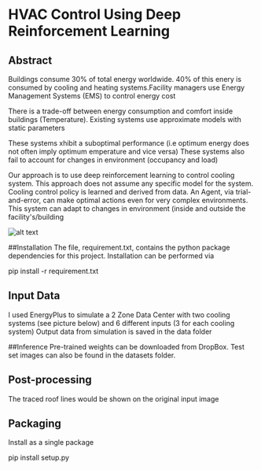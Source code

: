 
# HVAC Control Using Deep Reinforcement Learning


## Abstract

Buildings consume 30% of total energy worldwide. 40% of this enery is consumed by cooling 
and heating systems.Facility managers use Energy Management Systems (EMS) to control energy cost 

There is a trade-off between energy consumption and comfort inside buildings (Temperature). Existing systems use approximate models with static parameters

These systems xhibit a suboptimal performance (i.e optimum energy does not often imply optimum emperature and vice versa) These systems also fail to account for changes in environment (occupancy and load)


Our approach is to use deep reinforcement learning to control cooling system. This approach does not assume any specific model for the system. Cooling control policy is learned and derived from data. An Agent, via trial-and-error, can make optimal actions even for very complex environments. This system can adapt to changes in environment (inside and outside the facility's/building

![alt text](https://github.com/qatshana/HVAC_Control_DRL//blob/master/images/DRL-Cooling-Model.png)

##Installation
The file, requirement.txt, contains the python package dependencies for this project. Installation can be performed via

pip install -r requirement.txt

## Input Data
I used EnergyPlus to simulate a 2 Zone Data Center with two cooling systems (see picture below) and 6 different inputs (3 for each cooling system)
Output data from simulation is saved in the data folder


##Inference
Pre-trained weights can be downloaded from DropBox. Test set images can also be found in the datasets folder.

## Post-processing
The traced roof lines would be shown on the original input image

## Packaging
Install as a single package

pip install setup.py
